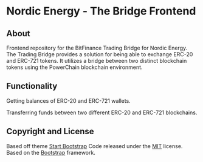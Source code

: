 # Nordic Energy - The Bridge Frontend

## About

Frontend repository for the BitFinance Trading Bridge for Nordic Energy. The Trading Bridge provides a solution for being able to exchange ERC-20 and ERC-721 tokens. It utilizes a bridge between two distinct blockchain tokens using the PowerChain blockchain environment.


## Functionality
Getting balances of ERC-20 and ERC-721 wallets.

Transferring funds between two different ERC-20 and ERC-721 blockchains.


## Copyright and License
Based off theme [Start Bootstrap](https://startbootstrap.com)
Code released under the [MIT](https://github.com/BlackrockDigital/startbootstrap-grayscale/blob/gh-pages/LICENSE) license.
Based on the [Bootstrap](http://getbootstrap.com/) framework.
